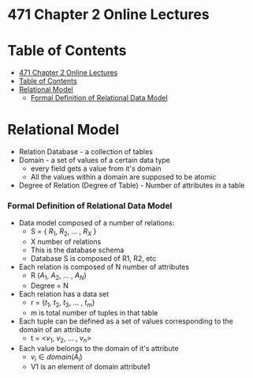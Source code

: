 
# 471 Chapter 2 Online Lectures

# Table of Contents


<!-- @import "[TOC]" {cmd="toc" depthFrom=1 depthTo=6 orderedList=false} -->

<!-- code_chunk_output -->

- [471 Chapter 2 Online Lectures](#471-chapter-2-online-lectures)
- [Table of Contents](#table-of-contents)
- [Relational Model](#relational-model)
    - [Formal Definition of Relational Data Model](#formal-definition-of-relational-data-model)

<!-- /code_chunk_output -->

# Relational Model

- Relation Database - a collection of tables
- Domain - a set of values of a certain data type
  - every field gets a value from it's domain
  - All the values within a domain are supposed to be atomic
- Degree of Relation (Degree of Table)  - Number of attributes in a table

### Formal Definition of Relational Data Model

- Data model composed of a number of relations:
  - S = { $R_{1}$, $R_{2}$, ... , $R_{X}$ }
  - X number of relations
  - This is the database schema
  - Database S is composed of R1, R2, etc
- Each relation is composed of N number of attributes
  - R ($A_{1}$, $A_{2}$, ... , $A_{N}$)
  - Degree = N
- Each relation has a data set
  - r = {$t_{1}$, $t_{2}$, $t_{3}$, ... , $t_{m}$}
  - m is total number of tuples in that table
- Each tuple can be defined as a set of values corresponding to the domain of an attribute
  - t = <$v_{1}$, $v_{2}$, ... , $v_{n}$>
- Each value belongs to the domain of it's attribute
  - $v_{i}\in domain(A_{i})$
  - V1 is an element of domain attribute1



